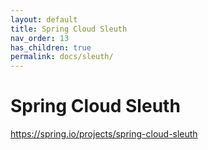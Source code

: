 ```yaml
---
layout: default
title: Spring Cloud Sleuth
nav_order: 13
has_children: true
permalink: docs/sleuth/
---
```


# Spring Cloud Sleuth

https://spring.io/projects/spring-cloud-sleuth
